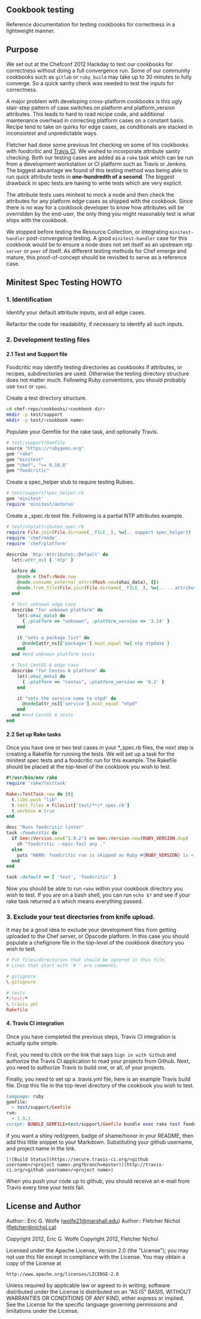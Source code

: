 ## Cookbook testing 

Reference documentation for testing cookbooks for correctness
in a lightweight manner.

## Purpose

We set out at the Chefconf 2012 Hackday to test our cookbooks for correctness
without doing a full convergence run.  Some of our community cookbooks such
as `gitlab` or `ruby_build` may take up to 30 minutes to fully converge.
So a quick sanity check was needed to test the inputs for correctness.

A major problem with developing cross-platform cookbooks is this ugly
stair-step pattern of case switches on platform and platform_version
attributes.  This leads to hard to read recipe code, and additional
maintenance overhead in correcting platform cases on a constant basis.
Recipe tend to take on quirks for edge cases, as conditionals are stacked
in inconsistest and unpredictable ways.

Fletcher had done some previous lint checking on some of his cookbooks
with foodcritic and [Travis CI](http://travis-ci.org).  We wished to
incorporate attribute sanity checking. Both our testing cases are added
as a `rake` task which can be run from a development workstation
or CI platform such as Travis or Jenkins.  The biggest advantage we found
of this testing method was being able to run quick attribute tests in
**one-hundredth of a second**.  The biggest drawback in spec tests are
having to write tests which are very explicit.

The attribute tests uses minitest to mock a node and then check the attributes
for any platform edge cases as shipped with the cookbook.  Since there is
no way for a cookbook developer to know how attributes will be overridden
by the end-user, the only thing you might reasonably test is what ships
with the cookbook.

We stopped before testing the Resource Collection, or integrating
`minitest-handler` post-convergence testing.  A good `minitest-handler`
case for this cookbook would be to ensure a node does not set itself
as an upstream ntp `server` or `peer` of itself.  As different testing
methods for Chef emerge and mature, this proof-of-concept should be
revisited to serve as a reference case.

## Minitest Spec Testing HOWTO

### 1. Identification

Identify your default attribute inputs, and all edge cases.

Refactor the code for readability, if necessary to identify all such inputs.

### 2. Development testing files

#### 2.1 Test and Support file

Foodcritic may identify testing directories as cookbooks if attributes, or recipes, subdirectories are used.
Otherwise the testing directory structure does not matter much.  Following Ruby conventions, you should probably use `test` or `spec`.

Create a test directory structure.
   
```sh
cd chef-repo/cookbooks/<cookbook dir>
mkdir -p test/support
mkdir -p test/<cookbook name>
```

Populate your Gemfile for the rake task, and optionally Travis.

```ruby
# test/support/Gemfile
source "https://rubygems.org"
gem "rake"
gem "minitest"
gem "chef", ">= 0.10.8"
gem "foodcritic"
```

Create a spec_helper stub to require testing Rubies.

```ruby
# test/support/spec_helper.rb
gem 'minitest'
require 'minitest/autorun'
```

Create a <name of test>_spec.rb test file.  Following is a partial NTP attributes example.

```ruby
# test/ntp/attributes_spec.rb
require File.join(File.dirname(__FILE__), %w{.. support spec_helper})
require 'chef/node'
require 'chef/platform'
 
describe 'Ntp::Attributes::Default' do
  let(:attr_ns) { 'ntp' }

  before do
    @node = Chef::Node.new
    @node.consume_external_attrs(Mash.new(ohai_data), {})
    @node.from_file(File.join(File.dirname(__FILE__), %w{.. .. attributes default.rb}))
  end
    
  # Test unknown edge case
  describe "for unknown platform" do
    let(:ohai_data) do
      { :platform => "unknown", :platform_version => '3.14' }
    end

    it "sets a package list" do
      @node[attr_ns]['packages'].must_equal %w{ ntp ntpdate }
    end
  end #end unknown platform tests

  # Test CentOS 6 edge case
  describe "for Centos 6 platform" do
    let(:ohai_data) do
      { :platform => "centos", :platform_version => '6.2' }
    end

    it "sets the service name to ntpd" do
      @node[attr_ns]['service'].must_equal "ntpd"
    end
  end #end CentOS 6 tests
end
```

#### 2.2 Set up Rake tasks

Once you have one or two test cases in your *_spec.rb files, the next step is creating a Rakefile for running the tests.
We will set up a task for the minitest spec tests and a foodcritic run for this example.  The Rakefile should
be placed at the top-level of the cookbook you wish to test.

```ruby
#!/usr/bin/env rake
require 'rake/testtask'

Rake::TestTask.new do |t|
  t.libs.push "lib"
  t.test_files = FileList['test/**/*_spec.rb']
  t.verbose = true
end

desc "Runs foodcritic linter"
task :foodcritic do
  if Gem::Version.new("1.9.2") <= Gem::Version.new(RUBY_VERSION.dup)
    sh "foodcritic --epic-fail any ."
  else
    puts "WARN: foodcritic run is skipped as Ruby #{RUBY_VERSION} is < 1.9.2."
  end
end

task :default => [ 'test', 'foodcritic' ]
```

Now you should be able to run `rake` within your cookbook directory you wish to test.  If you are on a bash shell, you can run `echo $?` and see if your rake task returned a `0` which means everything passed.

### 3. Exclude your test directories from knife upload.

It may be a good idea to exclude your development files from getting uploaded to the Chef server, or Opscode platform.  In this case you should populate a chefignore file in the top-level of the cookbook directory you wish to test.

```ruby
# Put files/directories that should be ignored in this file.
# Lines that start with '# ' are comments.

# gitignore
\.gitignore

# tests
*/test/*
\.travis.yml
Rakefile
```

#### 4. Travis CI integration

Once you have completed the previous steps, Travis CI integration is actually quite simple.

First, you need to click on the link that says `Sign in with Github` and authorize the Travis CI application to read your projects from Github.  Next, you need to authorize Travis to build one, or all, of your projects.

Finally, you need to set up a .travis.yml file, here is an example Travis build file.  Drop this file in the top-level directory of the cookbook you wish to test.

```ruby
language: ruby
gemfile:
  - test/support/Gemfile
rvm:
  - 1.9.3
script: BUNDLE_GEMFILE=test/support/Gemfile bundle exec rake test foodcritic
```

If you want a shiny red/green, badge of shame/honor in your README, then add this little snippet to your Markdown.  Substituting your github username, and project name in the link.

    [![Build Status](https://secure.travis-ci.org/<github username>/<project name>.png?branch=master)](http://travis-ci.org/<github username>/<project name>)

When you push your code up to github, you should receive an e-mail from Travis every time your tests fail.

## License and Author

Author:: Eric G. Wolfe (<wolfe21@marshall.edu>)
Author:: Fletcher Nichol (<fletcher@nichol.ca>)

Copyright 2012, Eric G. Wolfe
Copyright 2012, Fletcher Nichol

Licensed under the Apache License, Version 2.0 (the "License");
you may not use this file except in compliance with the License.
You may obtain a copy of the License at

    http://www.apache.org/licenses/LICENSE-2.0

Unless required by applicable law or agreed to in writing, software
distributed under the License is distributed on an "AS IS" BASIS,
WITHOUT WARRANTIES OR CONDITIONS OF ANY KIND, either express or implied.
See the License for the specific language governing permissions and
limitations under the License.
